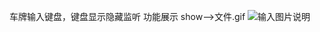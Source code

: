 车牌输入键盘，键盘显示隐藏监听
功能展示 show-->文件.gif
![输入图片说明](https://gitee.com/dingxiansen/Vehicle-keyboard-android/blob/master/show/%E6%96%87%E4%BB%B6.gif "功能展示")